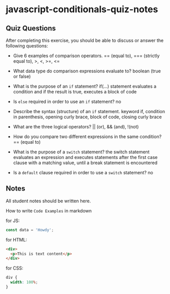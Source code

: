 # javascript-conditionals-quiz-notes

## Quiz Questions

After completing this exercise, you should be able to discuss or answer the following questions:

- Give 6 examples of comparison operators.
  == (equal to), === (strictly equal to), >, <, >=, <=

- What data type do comparison expressions evaluate to?
  boolean (true or false)

- What is the purpose of an `if` statement?
  if(...) statement evaluates a condition and if the result is true, executes a block of code

- Is `else` required in order to use an `if` statement?
  no

- Describe the syntax (structure) of an `if` statement.
  keyword if, condition in parenthesis, opening curly brace, block of code, closing curly brace

- What are the three logical operators?
  || (or), && (and), !(not)

- How do you compare two different expressions in the same condition?
  == (equal to)

- What is the purpose of a `switch` statement?
  the switch statement evaluates an expression and executes statements after the first case clause with a matching value, until a break statement is encountered

- Is a `default` clause required in order to use a `switch` statement?
  no

## Notes

All student notes should be written here.

How to write `Code Examples` in markdown

for JS:

```javascript
const data = 'Howdy';
```

for HTML:

```html
<div>
  <p>This is text content</p>
</div>
```

for CSS:

```css
div {
  width: 100%;
}
```
